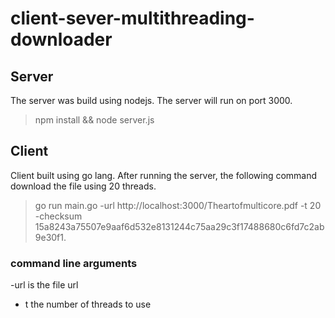 # client-sever-multithreading-downloader
## Server
The server was build using nodejs.
The server will run on port 3000.
> npm install && node server.js

## Client
Client built using go lang.
After running the server, the following command download the file using 20 threads.
> go run main.go -url http://localhost:3000/Theartofmulticore.pdf -t 20 -checksum 15a8243a75507e9aaf6d532e8131244c75aa29c3f17488680c6fd7c2ab9e30f1.
### command line arguments
-url is the file url
- t the number of threads to use
